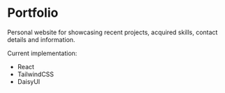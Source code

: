 # Portfolio
Personal website for showcasing recent projects, acquired skills, contact details and information. 

Current implementation:
- React
- TailwindCSS
- DaisyUI
